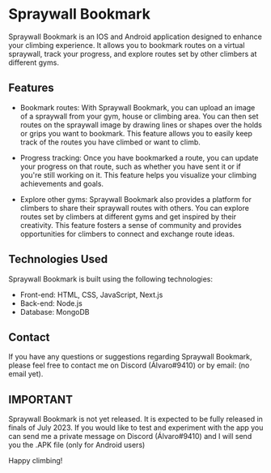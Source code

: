 <h1 style="font-weight: bold" >Spraywall Bookmark</h1>

<p>Spraywall Bookmark is an IOS and Android application designed to enhance your climbing experience. It allows you to bookmark routes on a virtual spraywall, track your progress, and explore routes set by other climbers at different gyms.</p>

## Features
- Bookmark routes: With Spraywall Bookmark, you can upload an image of a spraywall from your gym, house or climbing area. You can then set routes on the spraywall image by drawing lines or shapes over the holds or grips you want to bookmark. This feature allows you to easily keep track of the routes you have climbed or want to climb.

- Progress tracking: Once you have bookmarked a route, you can update your progress on that route, such as whether you have sent it or if you're still working on it. This feature helps you visualize your climbing achievements and goals.

- Explore other gyms: Spraywall Bookmark also provides a platform for climbers to share their spraywall routes with others. You can explore routes set by climbers at different gyms and get inspired by their creativity. This feature fosters a sense of community and provides opportunities for climbers to connect and exchange route ideas.

## Technologies Used
Spraywall Bookmark is built using the following technologies:

- Front-end: HTML, CSS, JavaScript, Next.js
- Back-end: Node.js
- Database: MongoDB

## Contact
If you have any questions or suggestions regarding Spraywall Bookmark, please feel free to contact me on Discord (Álvaro#9410) or by email: (no email yet).

## IMPORTANT
Spraywall Bookmark is not yet released. It is expected to be fully released in finals of July 2023.
If you would like to test and experiment with the app you can send me a private message on Discord (Álvaro#9410) and I will send you the .APK file (only for Android users)

Happy climbing!
